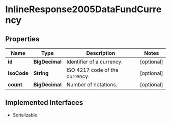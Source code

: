 

# InlineResponse2005DataFundCurrency


## Properties

Name | Type | Description | Notes
------------ | ------------- | ------------- | -------------
**id** | **BigDecimal** | Identifier of a currency. |  [optional]
**isoCode** | **String** | ISO 4217 code of the currency. |  [optional]
**count** | **BigDecimal** | Number of notations. |  [optional]


## Implemented Interfaces

* Serializable


